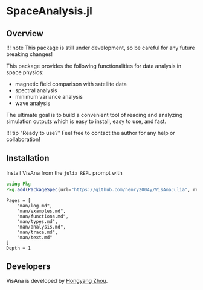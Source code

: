 # SpaceAnalysis.jl

## Overview

!!! note
    This package is still under development, so be careful for any future breaking changes!

This package provides the following functionalities for data analysis in space physics:
  * magnetic field comparison with satellite data
  * spectral analysis
  * minimum variance analysis
  * wave analysis

The ultimate goal is to build a convenient tool of reading and analyzing simulation outputs which is easy to install, easy to use, and fast.

!!! tip "Ready to use?"
    Feel free to contact the author for any help or collaboration!

## Installation
Install VisAna from the `julia REPL` prompt with
```julia
using Pkg
Pkg.add(PackageSpec(url="https://github.com/henry2004y/VisAnaJulia", rev="master"))
```

```@contents
Pages = [
    "man/log.md",
    "man/examples.md",
    "man/functions.md",
    "man/types.md",
    "man/analysis.md",
    "man/trace.md",
    "man/text.md"
]
Depth = 1
```

## Developers

VisAna is developed by [Hongyang Zhou](https://github.com/henry2004y).
